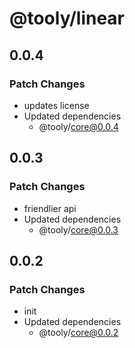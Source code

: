 # @tooly/linear

## 0.0.4

### Patch Changes

- updates license
- Updated dependencies
  - @tooly/core@0.0.4

## 0.0.3

### Patch Changes

- friendlier api
- Updated dependencies
  - @tooly/core@0.0.3

## 0.0.2

### Patch Changes

- init
- Updated dependencies
  - @tooly/core@0.0.2
